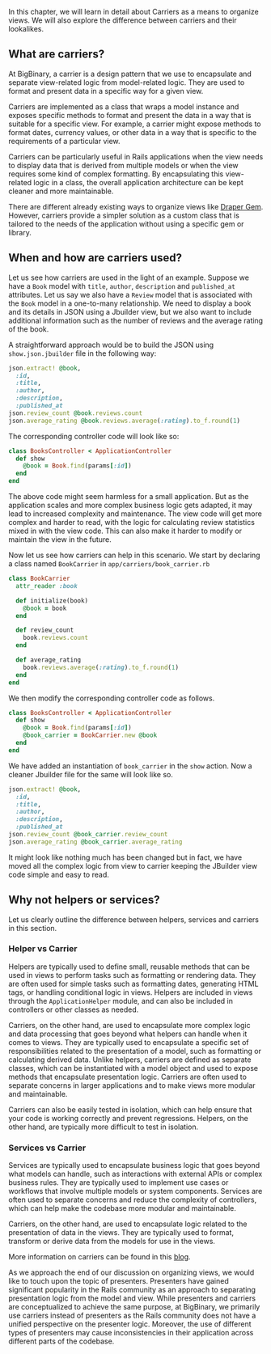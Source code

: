 In this chapter, we will learn in detail about Carriers as a means to organize
views. We will also explore the difference between carriers and their
lookalikes.

## What are carriers?

At BigBinary, a carrier is a design pattern that we use to encapsulate and
separate view-related logic from model-related logic. They are used to format
and present data in a specific way for a given view.

Carriers are implemented as a class that wraps a model instance and exposes
specific methods to format and present the data in a way that is suitable for a
specific view. For example, a carrier might expose methods to format dates,
currency values, or other data in a way that is specific to the requirements of
a particular view.

Carriers can be particularly useful in Rails applications when the view needs to
display data that is derived from multiple models or when the view requires some
kind of complex formatting. By encapsulating this view-related logic in a class,
the overall application architecture can be kept cleaner and more maintainable.

There are different already existing ways to organize views like
[Draper Gem](https://github.com/drapergem/draper). However, carriers provide a
simpler solution as a custom class that is tailored to the needs of the
application without using a specific gem or library.

## When and how are carriers used?

Let us see how carriers are used in the light of an example. Suppose we have a
`Book` model with `title`, `author`, `description` and `published_at`
attributes. Let us say we also have a `Review` model that is associated with the
`Book` model in a one-to-many relationship. We need to display a book and its
details in JSON using a Jbuilder view, but we also want to include additional
information such as the number of reviews and the average rating of the book.

A straightforward approach would be to build the JSON using `show.json.jbuilder`
file in the following way:

```rb
json.extract! @book,
  :id,
  :title,
  :author,
  :description,
  :published_at
json.review_count @book.reviews.count
json.average_rating @book.reviews.average(:rating).to_f.round(1)
```

The corresponding controller code will look like so:

```rb
class BooksController < ApplicationController
  def show
    @book = Book.find(params[:id])
  end
end
```

The above code might seem harmless for a small application. But as the
application scales and more complex business logic gets adapted, it may lead to
increased complexity and maintenance. The view code will get more complex and
harder to read, with the logic for calculating review statistics mixed in with
the view code. This can also make it harder to modify or maintain the view in
the future.

Now let us see how carriers can help in this scenario. We start by declaring a
class named `BookCarrier` in `app/carriers/book_carrier.rb`

```rb
class BookCarrier
  attr_reader :book

  def initialize(book)
    @book = book
  end

  def review_count
    book.reviews.count
  end

  def average_rating
    book.reviews.average(:rating).to_f.round(1)
  end
end
```

We then modify the corresponding controller code as follows.

```rb
class BooksController < ApplicationController
  def show
    @book = Book.find(params[:id])
    @book_carrier = BookCarrier.new @book
  end
end
```

We have added an instantiation of `book_carrier` in the `show` action. Now a
cleaner Jbuilder file for the same will look like so.

```rb
json.extract! @book,
  :id,
  :title,
  :author,
  :description,
  :published_at
json.review_count @book_carrier.review_count
json.average_rating @book_carrier.average_rating
```

It might look like nothing much has been changed but in fact, we have moved all
the complex logic from view to carrier keeping the JBuilder view code simple and
easy to read.

## Why not helpers or services?

Let us clearly outline the difference between helpers, services and carriers in
this section.

### Helper vs Carrier

Helpers are typically used to define small, reusable methods that can be used in
views to perform tasks such as formatting or rendering data. They are often used
for simple tasks such as formatting dates, generating HTML tags, or handling
conditional logic in views. Helpers are included in views through the
`ApplicationHelper` module, and can also be included in controllers or other
classes as needed.

Carriers, on the other hand, are used to encapsulate more complex logic and data
processing that goes beyond what helpers can handle when it comes to views. They
are typically used to encapsulate a specific set of responsibilities related to
the presentation of a model, such as formatting or calculating derived data.
Unlike helpers, carriers are defined as separate classes, which can be
instantiated with a model object and used to expose methods that encapsulate
presentation logic. Carriers are often used to separate concerns in larger
applications and to make views more modular and maintainable.

Carriers can also be easily tested in isolation, which can help ensure that your
code is working correctly and prevent regressions. Helpers, on the other hand,
are typically more difficult to test in isolation.

### Services vs Carrier

Services are typically used to encapsulate business logic that goes beyond what
models can handle, such as interactions with external APIs or complex business
rules. They are typically used to implement use cases or workflows that involve
multiple models or system components. Services are often used to separate
concerns and reduce the complexity of controllers, which can help make the
codebase more modular and maintainable.

Carriers, on the other hand, are used to encapsulate logic related to the
presentation of data in the views. They are typically used to format, transform
or derive data from the models for use in the views.

More information on carriers can be found in this
[blog](https://www.bigbinary.com/blog/drying-up-rails-views-with-view-carriers-and-services).

As we approach the end of our discussion on organizing views, we would like to
touch upon the topic of presenters. Presenters have gained significant
popularity in the Rails community as an approach to separating presentation
logic from the model and view. While presenters and carriers are conceptualized
to achieve the same purpose, at BigBinary, we primarily use carriers instead of
presenters as the Rails community does not have a unified perspective on the
presenter logic. Moreover, the use of different types of presenters may cause
inconsistencies in their application across different parts of the codebase.
